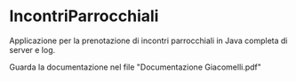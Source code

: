 # IncontriParrocchiali
Applicazione per la prenotazione di incontri parrocchiali in Java completa di server e log.

Guarda la documentazione nel file "Documentazione Giacomelli.pdf"
